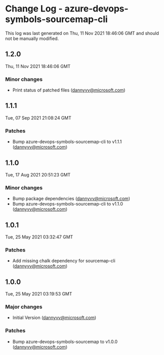 # Change Log - azure-devops-symbols-sourcemap-cli

This log was last generated on Thu, 11 Nov 2021 18:46:06 GMT and should not be manually modified.

<!-- Start content -->

## 1.2.0

Thu, 11 Nov 2021 18:46:06 GMT

### Minor changes

- Print status of patched files (dannyvv@microsoft.com)

## 1.1.1

Tue, 07 Sep 2021 21:08:24 GMT

### Patches

- Bump azure-devops-symbols-sourcemap-cli to v1.1.1 (dannyvv@microsoft.com)

## 1.1.0

Tue, 17 Aug 2021 20:51:23 GMT

### Minor changes

- Bump package dependencies (dannyvv@microsoft.com)
- Bump azure-devops-symbols-sourcemap-cli to v1.1.0 (dannyvv@microsoft.com)

## 1.0.1

Tue, 25 May 2021 03:32:47 GMT

### Patches

- Add missing chalk dependency for sourcemap-cli (dannyvv@microsoft.com)

## 1.0.0

Tue, 25 May 2021 03:19:53 GMT

### Major changes

- Initial Version (dannyvv@microsoft.com)

### Patches

- Bump azure-devops-symbols-sourcemap to v1.0.0 (dannyvv@microsoft.com)
